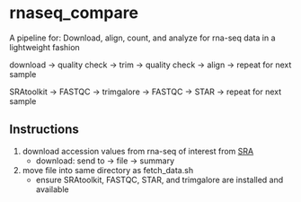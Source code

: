 # rnaseq_compare
A pipeline for: Download, align, count, and analyze for rna-seq data in a lightweight fashion


download -> quality check -> trim -> quality check -> align -> repeat for next sample

SRAtoolkit -> FASTQC -> trimgalore -> FASTQC -> STAR -> repeat for next sample

## Instructions
1. download accession values from rna-seq of interest from [SRA](this)
    - download: send to -> file -> summary
2. move file into same directory as fetch_data.sh
    - ensure SRAtoolkit, FASTQC, STAR, and trimgalore are installed and available
